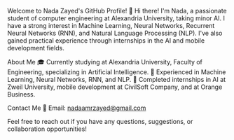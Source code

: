 Welcome to Nada Zayed's GitHub Profile!
👋 Hi there! I'm Nada, a passionate student of computer engineering at Alexandria University, taking minor AI.
I have a strong interest in Machine Learning, Neural Networks, Recurrent Neural Networks (RNN), and Natural Language Processing (NLP).
I've also gained practical experience through internships in the AI and mobile development fields.

About Me
🎓 Currently studying at Alexandria University, Faculty of Engineering, specializing in Artificial Intelligence.
🧠 Experienced in Machine Learning, Neural Networks, RNN, and NLP.
💼 Completed internships in AI at Zweil University, mobile development at CivilSoft Company, and at Orange Business.




Contact Me
📧 Email: nadaamrzayed@gmail.com

Feel free to reach out if you have any questions, suggestions, or collaboration opportunities!

